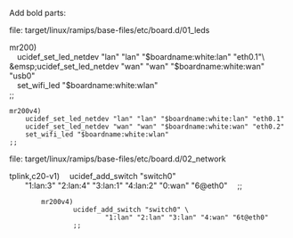 Add bold parts:

file: target/linux/ramips/base-files/etc/board.d/01_leds

mr200)\
&emsp;ucidef_set_led_netdev "lan" "lan" "$boardname:white:lan" "eth0.1"\
&emsp;ucidef_set_led_netdev "wan" "wan" "$boardname:white:wan" "usb0"\
&emsp;set_wifi_led "$boardname:white:wlan"\
        ;;
```
mr200v4)
	ucidef_set_led_netdev "lan" "lan" "$boardname:white:lan" "eth0.1"
	ucidef_set_led_netdev "wan" "wan" "$boardname:white:wan" "eth0.2"
	set_wifi_led "$boardname:white:wlan"
;;
```


file: target/linux/ramips/base-files/etc/board.d/02_network

tplink,c20-v1)
&emsp;ucidef_add_switch "switch0" \
&emsp;&emsp;"1:lan:3" "2:lan:4" "3:lan:1" "4:lan:2" "0:wan" "6@eth0"
&emsp;;;
```
        mr200v4)
                ucidef_add_switch "switch0" \
                        "1:lan" "2:lan" "3:lan" "4:wan" "6t@eth0"
                ;;
```
